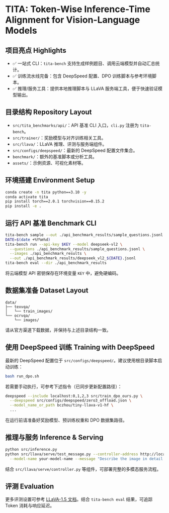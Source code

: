 # TITA: Token-Wise Inference-Time Alignment for Vision-Language Models


## 项目亮点 Highlights
- ✅ 一站式 CLI：`tita-bench` 支持生成样例题目、调用云端模型并自动汇总统计。
- ✅ 训练流水线完备：包含 DeepSpeed 配置、DPO 训练脚本与参考环境脚本。
- ✅ 推理/服务工具：提供本地推理脚本与 LLaVA 服务端工具，便于快速验证模型输出。

## 目录结构 Repository Layout
- `src/tita_benchmarks/api/`：API 基准 CLI 入口，`cli.py` 注册为 `tita-bench`。
- `src/trainer/`：奖励模型与对齐训练相关工具。
- `src/llava/`：LLaVA 推理、评测与服务端组件。
- `src/configs/deepspeed/`：最新的 DeepSpeed 配置文件集合。
- `benchmark/`：额外的基准脚本或分析工具。
- `assets/`：示例资源、可视化素材等。

## 环境搭建 Environment Setup
```bash
conda create -n tita python==3.10 -y
conda activate tita
pip install torch==2.0.1 torchvision==0.15.2
pip install -e .
```

## 运行 API 基准 Benchmark CLI
```bash
tita-bench sample --out ./api_benchmark_results/sample_questions.jsonl
DATE=$(date +%Y%m%d)
tita-bench run --api-key $KEY --model deepseek-vl2 \
  --questions ./api_benchmark_results/sample_questions.jsonl \
  --images ./api_benchmark_results \
  --out ./api_benchmark_results/deepseek_vl2_${DATE}.jsonl
tita-bench eval --dir ./api_benchmark_results
```
将云端模型 API 密钥保存在环境变量 `KEY` 中，避免硬编码。

## 数据集准备 Dataset Layout
```
data/
├── texvqa/
│   └── train_images/
└── ocrvqa/
    └── images/
```
请从官方渠道下载数据，并保持与上述目录结构一致。

## 使用 DeepSpeed 训练 Training with DeepSpeed
最新的 DeepSpeed 配置位于 `src/configs/deepspeed/`。建议使用根目录脚本启动训练：
```bash
bash run_dpo.sh
```
若需要手动执行，可参考下述指令（已同步更新配置路径）：
```bash
deepspeed --include localhost:0,1,2,3 src/train_dpo_ours.py \
  --deepspeed src/configs/deepspeed/zero3_offload.json \
  --model_name_or_path bczhou/tiny-llava-v1-hf \
  ...
```
在运行前请准备好奖励模型、预训练权重和 DPO 数据集路径。

## 推理与服务 Inference & Serving
```bash
python src/inference.py
python src/llava/serve/test_message.py --controller-address http://localhost:21001 \
  --model-name your-model-name --message "Describe the image in detail."
```
结合 `src/llava/serve/controller.py` 等组件，可部署完整的多模态服务流程。

## 评测 Evaluation
更多评测设置可参考 [LLaVA-1.5 文档](https://github.com/haotian-liu/LLaVA/blob/main/docs/Evaluation.md)。结合 `tita-bench eval` 结果，可追踪 Token 消耗与响应延迟。


